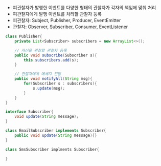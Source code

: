 - 피관찰자가 발행한 이벤트를 다양한 형태의 관찰자가 각자의 책임에 맞춰 처리
- 피관찰자에게 발행 이벤트를 처리할 관찰자 등록
- 피관찰자: Subject, Publisher, Producer, EventEmitter
- 관찰자: Observer, Subscriber, Consumer, EventListener

```java
class Publisher{
    private List<Subscriber> subscribers = new ArrayList<>();

    // 자신을 관찰할 관찰자 등록
    public void subscribe(Subscriber s){
        this.subscribers.add(s);
    }

    // 관찰자에게 메세지 전달
    public void notifyAll(String msg){
        for(Subscriber s : subscribers){
            s.update(msg);
        }
    }
}
```


```java
interface Subscriber{
    void update(String message);
}

class EmailSubscriber implements Subscriber{
    public void update(String message){}
}

class SmsSubscriber implments Subscriber{

}
```